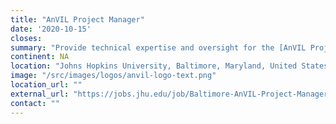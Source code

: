 ```yaml
---
title: "AnVIL Project Manager"
date: '2020-10-15'
closes: 
summary: "Provide technical expertise and oversight for the [AnVIL Project](http://anvilproject.org/), which incorporates Galaxy, Bioconductor, Terra, Gen3, and Dockstore into a secure cloud-based software ecosystem for genomic data analysis. "
continent: NA
location: "Johns Hopkins University, Baltimore, Maryland, United States"
image: "/src/images/logos/anvil-logo-text.png"
location_url: ""
external_url: "https://jobs.jhu.edu/job/Baltimore-AnVIL-Project-Manager-MD-21218/682125700/"
contact: ""
---
```

